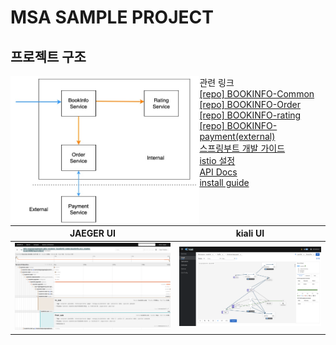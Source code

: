 # MSA SAMPLE PROJECT



## 프로젝트 구조

<div class="split left">  
    <div class="centered">    
	<img src="image/final.jpeg"  align="left" width="60%">
    </div>
</div>
<div class="split right">  
    <div class="centered">    
	<ul align="left" style="list-style-type:none;">관련 링크
        <li align="left"><A href = "https://github.com/tmax-cloud/bookinfo-common" >[repo] BOOKINFO-Common</A></li>
        <li align="left"><A href = "https://github.com/tmax-cloud/bookinfo-order" >[repo] BOOKINFO-Order</A></li>
        <li align="left"><A href = "https://github.com/tmax-cloud/bookinfo-rating" >[repo] BOOKINFO-rating</A></li>
        <li align="left"><A href = "https://github.com/tmax-cloud/bookinfo-payment" >[repo] BOOKINFO-payment(external)</A></li>
        <li align="left"><A href = "docs/springboot_guide.md" >스프링부트 개발 가이드</A></li>
        <li align="left"><A href = "docs/istio.md" >istio 설정</A></li>        
        <li align="left"><A href = "docs/API_doc.md" >API Docs</A></li>
        <li align="left"><A href = "docs/install.md" >install guide</A></li>
    </ul>
    </div>
</div>

















|                 JAEGER UI                  |                 kiali UI                  |
| :----------------------------------------: | :---------------------------------------: |
| <img src="image/jaeger.png"  width="100%"> | <img src="image/kiali.png"  width="100%"> |


